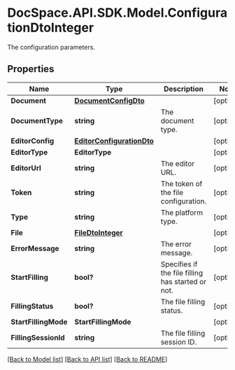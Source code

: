 # DocSpace.API.SDK.Model.ConfigurationDtoInteger
The configuration parameters.

## Properties

Name | Type | Description | Notes
------------ | ------------- | ------------- | -------------
**Document** | [**DocumentConfigDto**](DocumentConfigDto.md) |  | [optional] 
**DocumentType** | **string** | The document type. | [optional] 
**EditorConfig** | [**EditorConfigurationDto**](EditorConfigurationDto.md) |  | [optional] 
**EditorType** | **EditorType** |  | [optional] 
**EditorUrl** | **string** | The editor URL. | [optional] 
**Token** | **string** | The token of the file configuration. | [optional] 
**Type** | **string** | The platform type. | [optional] 
**File** | [**FileDtoInteger**](FileDtoInteger.md) |  | [optional] 
**ErrorMessage** | **string** | The error message. | [optional] 
**StartFilling** | **bool?** | Specifies if the file filling has started or not. | [optional] 
**FillingStatus** | **bool?** | The file filling status. | [optional] 
**StartFillingMode** | **StartFillingMode** |  | [optional] 
**FillingSessionId** | **string** | The file filling session ID. | [optional] 

[[Back to Model list]](../README.md#documentation-for-models) [[Back to API list]](../README.md#documentation-for-api-endpoints) [[Back to README]](../README.md)

